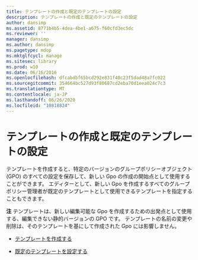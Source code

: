 ```yaml
---
title: テンプレートの作成と既定のテンプレートの設定
description: テンプレートの作成と既定のテンプレートの設定
author: dansimp
ms.assetid: 8771b4b5-4dea-4be1-a675-f60cfd3ec5dc
ms.reviewer: ''
manager: dansimp
ms.author: dansimp
ms.pagetype: mdop
ms.mktglfcycl: manage
ms.sitesec: library
ms.prod: w10
ms.date: 06/16/2016
ms.openlocfilehash: dfcabdbf65bcd292e831f40c23f5dad48a7fc022
ms.sourcegitcommit: 354664bc527d93f80687cd2eba70d1eea024c7c3
ms.translationtype: MT
ms.contentlocale: ja-JP
ms.lasthandoff: 06/26/2020
ms.locfileid: "10818824"
---
```

# テンプレートの作成と既定のテンプレートの設定


テンプレートを作成すると、特定のバージョンのグループポリシーオブジェクト (GPO) のすべての設定を保存して、新しい Gpo の作成の開始点として使用することができます。 エディターとして、新しい Gpo を作成するすべてのグループポリシー管理者が既定のテンプレートとして使用できるテンプレートを指定することもできます。

**注** テンプレートは、新しい編集可能な Gpo を作成するための出発点として使用する、編集できない静的バージョンの GPO です。 テンプレートの名前の変更や削除は、そのテンプレートを基にして作成された Gpo には影響しません。

 

-   [テンプレートを作成する](create-a-template.md)

-   [既定のテンプレートを設定する](set-a-default-template.md)

 

 





